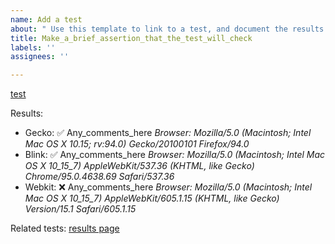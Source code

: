 ```yaml
---
name: Add a test
about: " Use this template to link to a test, and document the results."
title: Make_a_brief_assertion_that_the_test_will_check
labels: ''
assignees: ''

---
```


[test](snapshot_url_goes_here)

Results:

- Gecko: ✅  Any_comments_here   _Browser: Mozilla/5.0 (Macintosh; Intel Mac OS X 10.15; rv:94.0) Gecko/20100101 Firefox/94.0_ 
- Blink: ✅  Any_comments_here   _Browser: Mozilla/5.0 (Macintosh; Intel Mac OS X 10_15_7) AppleWebKit/537.36 (KHTML, like Gecko) Chrome/95.0.4638.69 Safari/537.36_ 
- Webkit: ❌  Any_comments_here   _Browser: Mozilla/5.0 (Macintosh; Intel Mac OS X 10_15_7) AppleWebKit/605.1.15 (KHTML, like Gecko) Version/15.1 Safari/605.1.15_ 



Related tests: [results page](results_page_url_here)
